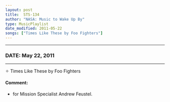 ```yaml
---
layout: post
title:  STS-134
author: "NASA: Music to Wake Up By"
type: MusicPlaylist
date_modified: 2011-05-22
songs: ["Times Like These by Foo Fighters"]
---
```


----
### DATE: May 22, 2011
----
✧ Times Like These by Foo Fighters

#### Comment:
* for Mission Specialist Andrew Feustel.



<br/>
<center>
	<a target="_blank"
	   href="https://twitter.com/intent/tweet?hashtags=Space,NASA,Playlist,NASAWakeupCalls,SpaceProgram&text={{ page.author}}, '{{ page.songs.first }}' {{ page.title }}, {{ page.date | date: '%B %d, %Y' }}. {{ site.url }}{{ page.url }}&via=nasawakeupcalls"><i class="fab fa-twitter" alt="Tweet this page" style="font-size: 1.3em;"></i></a>
	&nbsp; 	<i class="fas fa-user-astronaut" style="font-size: 1.5em;"></i> &nbsp;
    <a type="amzn" search="'Times Like These by Foo Fighters'" category="popular music">
    <i class="fab fa-amazon" style="font-size: 1.3em;"></i></a>
</center>

